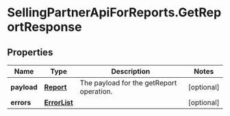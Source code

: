 # SellingPartnerApiForReports.GetReportResponse

## Properties
Name | Type | Description | Notes
------------ | ------------- | ------------- | -------------
**payload** | [**Report**](Report.md) | The payload for the getReport operation. | [optional] 
**errors** | [**ErrorList**](ErrorList.md) |  | [optional] 


